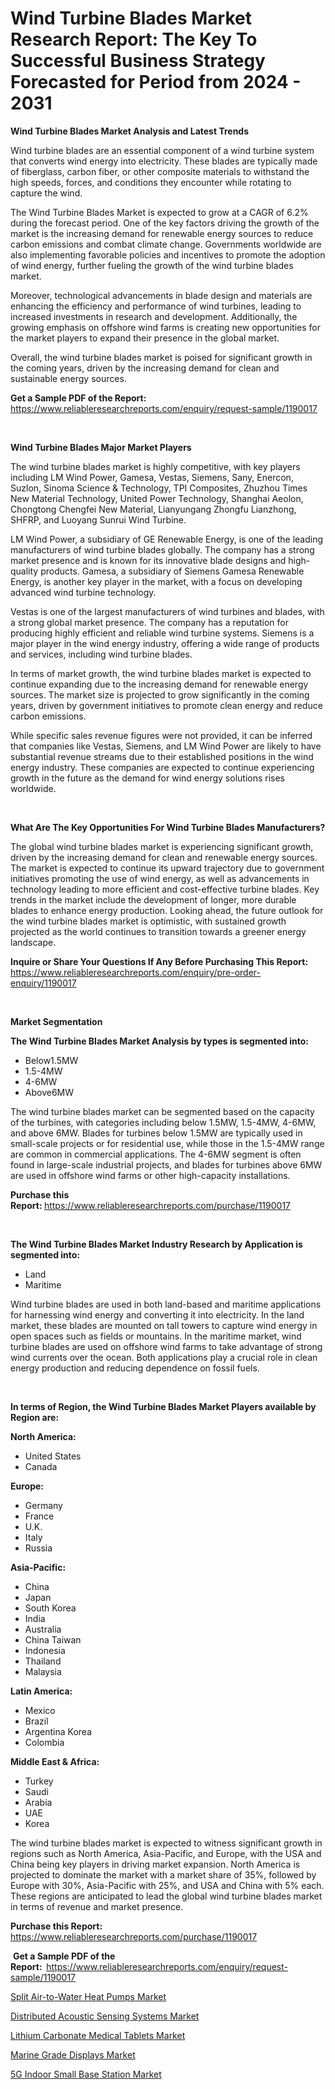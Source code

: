 <p><h1>Wind Turbine Blades Market Research Report: The Key To Successful Business Strategy Forecasted for Period from 2024 - 2031</h1></p><p><strong>Wind Turbine Blades Market Analysis and Latest Trends</strong></p>
<p><p>Wind turbine blades are an essential component of a wind turbine system that converts wind energy into electricity. These blades are typically made of fiberglass, carbon fiber, or other composite materials to withstand the high speeds, forces, and conditions they encounter while rotating to capture the wind.</p><p>The Wind Turbine Blades Market is expected to grow at a CAGR of 6.2% during the forecast period. One of the key factors driving the growth of the market is the increasing demand for renewable energy sources to reduce carbon emissions and combat climate change. Governments worldwide are also implementing favorable policies and incentives to promote the adoption of wind energy, further fueling the growth of the wind turbine blades market.</p><p>Moreover, technological advancements in blade design and materials are enhancing the efficiency and performance of wind turbines, leading to increased investments in research and development. Additionally, the growing emphasis on offshore wind farms is creating new opportunities for the market players to expand their presence in the global market.</p><p>Overall, the wind turbine blades market is poised for significant growth in the coming years, driven by the increasing demand for clean and sustainable energy sources.</p></p>
<p><strong>Get a Sample PDF of the Report:&nbsp;</strong> <a href="https://www.reliableresearchreports.com/enquiry/request-sample/1190017">https://www.reliableresearchreports.com/enquiry/request-sample/1190017</a></p>
<p>&nbsp;</p>
<p><strong>Wind Turbine Blades Major Market Players</strong></p>
<p><p>The wind turbine blades market is highly competitive, with key players including LM Wind Power, Gamesa, Vestas, Siemens, Sany, Enercon, Suzlon, Sinoma Science & Technology, TPI Composites, Zhuzhou Times New Material Technology, United Power Technology, Shanghai Aeolon, Chongtong Chengfei New Material, Lianyungang Zhongfu Lianzhong, SHFRP, and Luoyang Sunrui Wind Turbine.</p><p>LM Wind Power, a subsidiary of GE Renewable Energy, is one of the leading manufacturers of wind turbine blades globally. The company has a strong market presence and is known for its innovative blade designs and high-quality products. Gamesa, a subsidiary of Siemens Gamesa Renewable Energy, is another key player in the market, with a focus on developing advanced wind turbine technology.</p><p>Vestas is one of the largest manufacturers of wind turbines and blades, with a strong global market presence. The company has a reputation for producing highly efficient and reliable wind turbine systems. Siemens is a major player in the wind energy industry, offering a wide range of products and services, including wind turbine blades.</p><p>In terms of market growth, the wind turbine blades market is expected to continue expanding due to the increasing demand for renewable energy sources. The market size is projected to grow significantly in the coming years, driven by government initiatives to promote clean energy and reduce carbon emissions.</p><p>While specific sales revenue figures were not provided, it can be inferred that companies like Vestas, Siemens, and LM Wind Power are likely to have substantial revenue streams due to their established positions in the wind energy industry. These companies are expected to continue experiencing growth in the future as the demand for wind energy solutions rises worldwide.</p></p>
<p>&nbsp;</p>
<p><strong>What Are The Key Opportunities For Wind Turbine Blades Manufacturers?</strong></p>
<p><p>The global wind turbine blades market is experiencing significant growth, driven by the increasing demand for clean and renewable energy sources. The market is expected to continue its upward trajectory due to government initiatives promoting the use of wind energy, as well as advancements in technology leading to more efficient and cost-effective turbine blades. Key trends in the market include the development of longer, more durable blades to enhance energy production. Looking ahead, the future outlook for the wind turbine blades market is optimistic, with sustained growth projected as the world continues to transition towards a greener energy landscape.</p></p>
<p><strong>Inquire or Share Your Questions If Any Before Purchasing This Report:</strong> <a href="https://www.reliableresearchreports.com/enquiry/pre-order-enquiry/1190017">https://www.reliableresearchreports.com/enquiry/pre-order-enquiry/1190017</a></p>
<p>&nbsp;</p>
<p><strong>Market Segmentation</strong></p>
<p><strong>The Wind Turbine Blades Market Analysis by types is segmented into:</strong></p>
<p><ul><li>Below1.5MW</li><li>1.5-4MW</li><li>4-6MW</li><li>Above6MW</li></ul></p>
<p><p>The wind turbine blades market can be segmented based on the capacity of the turbines, with categories including below 1.5MW, 1.5-4MW, 4-6MW, and above 6MW. Blades for turbines below 1.5MW are typically used in small-scale projects or for residential use, while those in the 1.5-4MW range are common in commercial applications. The 4-6MW segment is often found in large-scale industrial projects, and blades for turbines above 6MW are used in offshore wind farms or other high-capacity installations.</p></p>
<p><strong>Purchase this Report:&nbsp;</strong><a href="https://www.reliableresearchreports.com/purchase/1190017">https://www.reliableresearchreports.com/purchase/1190017</a></p>
<p>&nbsp;</p>
<p><strong>The Wind Turbine Blades Market Industry Research by Application is segmented into:</strong></p>
<p><ul><li>Land</li><li>Maritime</li></ul></p>
<p><p>Wind turbine blades are used in both land-based and maritime applications for harnessing wind energy and converting it into electricity. In the land market, these blades are mounted on tall towers to capture wind energy in open spaces such as fields or mountains. In the maritime market, wind turbine blades are used on offshore wind farms to take advantage of strong wind currents over the ocean. Both applications play a crucial role in clean energy production and reducing dependence on fossil fuels.</p></p>
<p>&nbsp;</p>
<p><strong>In terms of Region, the Wind Turbine Blades Market Players available by Region are:</strong></p>
<p>
    <p> <strong> North America: </strong>
        <ul>
            <li>United States</li>
            <li>Canada</li>
        </ul>
        </p> 
    <p> <strong> Europe: </strong>
        <ul>
            <li>Germany</li>
            <li>France</li>
            <li>U.K.</li>
            <li>Italy</li>
            <li>Russia</li>
        </ul>
        </p> 
    <p> <strong> Asia-Pacific: </strong>
        <ul>
            <li>China</li>
            <li>Japan</li>
            <li>South Korea</li>
            <li>India</li>
            <li>Australia</li>
            <li>China Taiwan</li>
            <li>Indonesia</li>
            <li>Thailand</li>
            <li>Malaysia</li>
        </ul>
        </p> 
    <p> <strong> Latin America: </strong>
        <ul>
            <li>Mexico</li>
            <li>Brazil</li>
            <li>Argentina Korea</li>
            <li>Colombia</li>
        </ul>
        </p> 
    <p> <strong> Middle East & Africa: </strong>
        <ul>
            <li>Turkey</li>
            <li>Saudi</li>
            <li>Arabia</li>
            <li>UAE</li>
            <li>Korea</li>
        </ul>
    </p>
    </p>
<p><p>The wind turbine blades market is expected to witness significant growth in regions such as North America, Asia-Pacific, and Europe, with the USA and China being key players in driving market expansion. North America is projected to dominate the market with a market share of 35%, followed by Europe with 30%, Asia-Pacific with 25%, and USA and China with 5% each. These regions are anticipated to lead the global wind turbine blades market in terms of revenue and market presence.</p></p>
<p><strong>Purchase this Report: </strong><a href="https://www.reliableresearchreports.com/purchase/1190017">https://www.reliableresearchreports.com/purchase/1190017</a></p>
<p>&nbsp;<strong>Get a Sample PDF of the Report:&nbsp;&nbsp;</strong><a href="https://www.reliableresearchreports.com/enquiry/request-sample/1190017">https://www.reliableresearchreports.com/enquiry/request-sample/1190017</a></p>
<p><strong></strong></p>
<p><p><a href="https://automatic-knee-4c7.notion.site/Split-Air-to-Water-Heat-Pumps-Market-Research-Report-Unlocks-Analysis-on-the-Market-Financial-Status-4e773a8cb09043d1bbe907bace89e79f">Split Air-to-Water Heat Pumps Market</a></p><p><a href="https://sulfuric-clavicle-d39.notion.site/Distributed-Acoustic-Sensing-Systems-Market-Size-Focuses-on-Market-Dynamics-In-Depth-Analysis-and-F-349db1b2cd124f248bbd0a50b2aeb6bf">Distributed Acoustic Sensing Systems Market</a></p><p><a href="https://automatic-knee-4c7.notion.site/Lithium-Carbonate-Medical-Tablets-Market-Size-Market-Share-and-Global-Market-Analysis-Report-2024--bf92545323e74b9c8af8735052bbad28">Lithium Carbonate Medical Tablets Market</a></p><p><a href="https://view.publitas.com/reportprime-1/marine-grade-displays-market-size-market-share-and-global-market-analysis-report-2024-2031/">Marine Grade Displays Market</a></p><p><a href="https://view.publitas.com/reportprime-1/5g-indoor-small-base-station-market-offers-provide-insightful-data-for-the-time-period-from-2024-to-2031-and-also-provide-analysis-based-on-application-type-and-region/">5G Indoor Small Base Station Market</a></p></p>